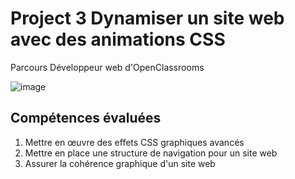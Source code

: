 # Project 3 Dynamiser un site web avec des animations CSS
Parcours Développeur web d'OpenClassrooms

![image](https://user-images.githubusercontent.com/37021876/145802012-f5811658-8e12-48fa-bb49-f36e4e822ad0.png)


## Compétences évaluées
1. Mettre en œuvre des effets CSS graphiques avancés
1. Mettre en place une structure de navigation pour un site web
1. Assurer la cohérence graphique d'un site web
